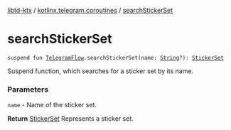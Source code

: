 [libtd-ktx](../index.md) / [kotlinx.telegram.coroutines](index.md) / [searchStickerSet](./search-sticker-set.md)

# searchStickerSet

`suspend fun `[`TelegramFlow`](../kotlinx.telegram.core/-telegram-flow/index.md)`.searchStickerSet(name: `[`String`](https://kotlinlang.org/api/latest/jvm/stdlib/kotlin/-string/index.html)`?): `[`StickerSet`](https://tdlibx.github.io/td/docs/org/drinkless/td/libcore/telegram/TdApi/StickerSet.html)

Suspend function, which searches for a sticker set by its name.

### Parameters

`name` - Name of the sticker set.

**Return**
[StickerSet](https://tdlibx.github.io/td/docs/org/drinkless/td/libcore/telegram/TdApi/StickerSet.html) Represents a sticker set.

